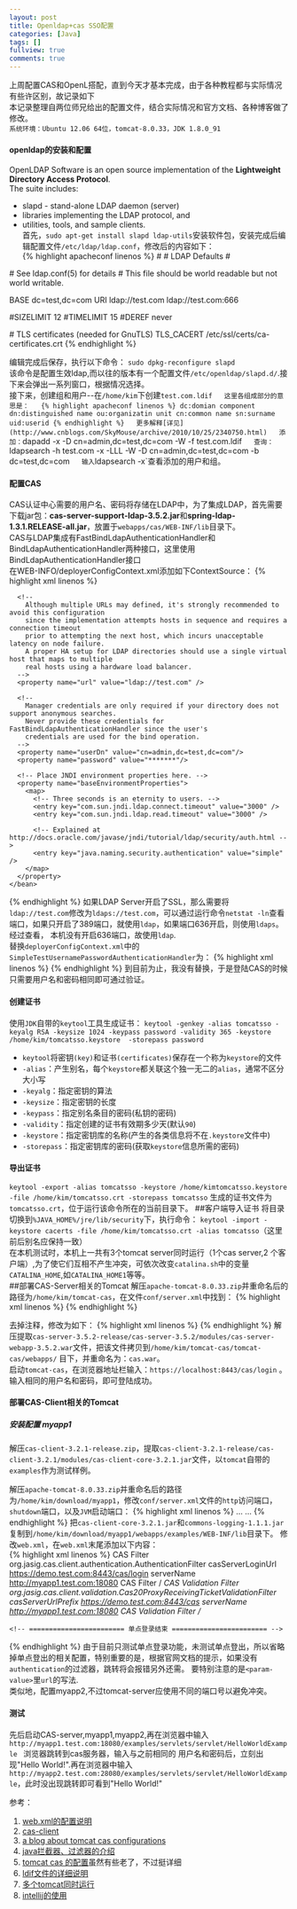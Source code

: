 ```yaml
---
layout: post
title: Openldap+cas SSO配置
categories: [Java]
tags: []
fullview: true
comments: true
---
```

上周配置CAS和OpenL搭配，直到今天才基本完成，由于各种教程都与实际情况有些许区别，故记录如下  
本记录整理自两位师兄给出的配置文件，结合实际情况和官方文档、各种博客做了修改。  
`系统环境：Ubuntu 12.06 64位，tomcat-8.0.33，JDK 1.8.0_91`  
#### openldap的安装和配置
OpenLDAP Software is an open source implementation of the **Lightweight Directory Access Protocol**.  
The suite includes:
+ slapd - stand-alone LDAP daemon (server)
+ libraries implementing the LDAP protocol, and
+ utilities, tools, and sample clients.  
首先，`sudo apt-get install slapd ldap-utils`安装软件包，安装完成后编辑配置文件`/etc/ldap/ldap.conf`，修改后的内容如下：  
{% highlight apacheconf linenos %}
\#
\# LDAP Defaults
\#

\# See ldap.conf(5) for details
\# This file should be world readable but not world writable.

BASE	dc=test,dc=com
URI	ldap://test.com ldap://test.com:666

\#SIZELIMIT	12
\#TIMELIMIT	15
\#DEREF		never

\# TLS certificates (needed for GnuTLS)
TLS_CACERT	/etc/ssl/certs/ca-certificates.crt
{% endhighlight %}
  
编辑完成后保存，执行以下命令：
`sudo dpkg-reconfigure slapd`  
该命令是配置生效ldap,而以往的版本有一个配置文件`/etc/openldap/slapd.d/`.接下来会弹出一系列窗口，根据情况选择。  
接下来，创建组和用户--在`/home/kim`下创建`test.com.ldif  
这里各组成部分的意思是：  
{% highlight apacheconf linenos %}
dc:domian component
dn:distinguished name
ou:organizatin unit
cn:common name
sn:surname
uid:userid
{% endhighlight %}  
更多解释[详见](http://www.cnblogs.com/SkyMouse/archive/2010/10/25/2340750.html)  
添加：`dapadd -x -D cn=admin,dc=test,dc=com -W -f test.com.ldif`  
查询：`ldapsearch -h test.com -x -LLL -W -D cn=admin,dc=test,dc=com -b dc=test,dc=com`  
输入`ldapsearch -x`查看添加的用户和组。  
#### 配置CAS
CAS认证中心需要的用户名、密码将存储在LDAP中，为了集成LDAP，首先需要下载jar包：**cas-server-support-ldap-3.5.2.jar**和**spring-ldap-1.3.1.RELEASE-all.jar**，放置于`webapps/cas/WEB-INF/lib`目录下。  
CAS与LDAP集成有FastBindLdapAuthenticationHandler和BindLdapAuthenticationHandler两种接口，这里使用BindLdapAuthenticationHandler接口  
在WEB-INFO/deployerConfigContext.xml添加如下ContextSource：
{% highlight xml linenos %}
	<bean id="contextSource" class="org.springframework.ldap.core.support.LdapContextSource">
	  <!-- DO NOT enable JNDI pooling for context sources that perform LDAP bind operations. -->
	  <property name="pooled" value="false"/>

	  <!--
	    Although multiple URLs may defined, it's strongly recommended to avoid this configuration
	    since the implementation attempts hosts in sequence and requires a connection timeout
	    prior to attempting the next host, which incurs unacceptable latency on node failure.
	    A proper HA setup for LDAP directories should use a single virtual host that maps to multiple
	    real hosts using a hardware load balancer.
	  -->
	  <property name="url" value="ldap://test.com" />

	  <!--
	    Manager credentials are only required if your directory does not support anonymous searches.
	    Never provide these credentials for FastBindLdapAuthenticationHandler since the user's
	    credentials are used for the bind operation.
	  -->
	  <property name="userDn" value="cn=admin,dc=test,dc=com"/>
	  <property name="password" value="*******"/>

	  <!-- Place JNDI environment properties here. -->
	  <property name="baseEnvironmentProperties">
	    <map>
	      <!-- Three seconds is an eternity to users. -->
	      <entry key="com.sun.jndi.ldap.connect.timeout" value="3000" />
	      <entry key="com.sun.jndi.ldap.read.timeout" value="3000" />

	      <!-- Explained at http://docs.oracle.com/javase/jndi/tutorial/ldap/security/auth.html -->
	      <entry key="java.naming.security.authentication" value="simple" />
	    </map>
	  </property>
	</bean>
{% endhighlight %}
如果LDAP Server开启了SSL，那么需要将`ldap://test.com`修改为`ldaps://test.com`，可以通过运行命令`netstat -ln`查看端口，如果只开启了389端口，就使用`ldap`，如果端口636开启，则使用`ldaps`。经过查看，
本机没有开启636端口，故使用`ldap`.  
替换`deployerConfigContext.xml`中的`SimpleTestUsernamePasswordAuthenticationHandler`为：
{% highlight xml linenos %}
<bean class="org.jasig.cas.adaptors.ldap.BindLdapAuthenticationHandler"
    p:filter="uid=%u"
    p:searchBase="ou=People,dc=test,dc=com"
    p:contextSource-ref="contextSource" />
{% endhighlight %}
到目前为止，我没有替换，于是登陆CAS的时候只需要用户名和密码相同即可通过验证。  
#### 创建证书
使用`JDK`自带的`keytool`工具生成证书：
`keytool -genkey -alias tomcatsso -keyalg RSA -keysize 1024 -keypass password -validity 365 -keystore /home/kim/tomcatsso.keystore  -storepass password`

* `keytool`将密钥`(key)`和证书`(certificates)`保存在一个称为`keystore`的文件
* `-alias`：产生别名，每个`keystore`都关联这个独一无二的`alias`，通常不区分大小写
* `-keyalg`：指定密钥的算法
* `-keysize`：指定密钥的长度
* `-keypass`：指定别名条目的密码(私钥的密码)
* `-validity`：指定创建的证书有效期多少天(默认`90`)
* `-keystore`：指定密钥库的名称(产生的各类信息将不在`.keystore`文件中)
* `-storepass`：指定密钥库的密码(获取`keystore`信息所需的密码)

#### 导出证书
`keytool -export -alias tomcatsso -keystore /home/kimtomcatsso.keystore -file /home/kim/tomcatsso.crt -storepass tomcatsso`
生成的证书文件为`tomcatsso.crt`，位于运行该命令所在的当前目录下。
##客户端导入证书
将目录切换到`%JAVA_HOME%/jre/lib/security`下，执行命令：
`keytool -import -keystore cacerts -file /home/kim/tomcatsso.crt -alias tomcatsso`（这里前后别名应保持一致）  
在本机测试时，本机上一共有3个tomcat server同时运行（1个cas server,2 个客户端）,为了使它们互相不产生冲突，可依次改变`catalina.sh`中的变量`CATALINA_HOME`,如`CATALINA_HOME1`等等。  
##部署CAS-Server相关的Tomcat
解压`apache-tomcat-8.0.33.zip`并重命名后的路径为`/home/kim/tomcat-cas`，在文件`conf/server.xml`中找到：
{% highlight xml linenos %}
    <!--
    <Connector port="8443" protocol="org.apache.coyote.http11.Http11Protocol"
       maxThreads="150" SSLEnabled="true" scheme="https" secure="true"
       clientAuth="false" sslProtocol="TLS" />
    -->
{% endhighlight %}

去掉注释，修改为如下：
{% highlight xml linenos %}
     <Connector port="8443" protocol="org.apache.coyote.http11.Http11Protocol"
       maxThreads="150" SSLEnabled="true" scheme="https" secure="true"
       keystoreFile="/home/kim/tomcatsso.keystore" keystorePass="password"
       clientAuth="false" sslProtocol="TLS" />
{% endhighlight %}
解压提取`cas-server-3.5.2-release/cas-server-3.5.2/modules/cas-server-webapp-3.5.2.war`文件，把该文件拷贝到`/home/kim/tomcat-cas/tomcat-cas/webapps/` 目下，并重命名为：`cas.war`。  
启动`tomcat-cas`，在浏览器地址栏输入：`https://localhost:8443/cas/login` 。输入相同的用户名和密码，即可登陆成功。  
#### 部署CAS-Client相关的Tomcat

##### 安装配置 myapp1
解压`cas-client-3.2.1-release.zip`，提取`cas-client-3.2.1-release/cas-client-3.2.1/modules/cas-client-core-3.2.1.jar`文件，以`tomcat`自带的`examples`作为测试样例。

解压`apache-tomcat-8.0.33.zip`并重命名后的路径为`/home/kim/download/myapp1`，修改`conf/server.xml`文件的`http`访问端口，`shutdown`端口，以及`JVM`启动端口：
{% highlight xml linenos %}
    <Server port="18005" shutdown="SHUTDOWN">
    ...
    <Connector port="18080" protocol="HTTP/1.1"
                   connectionTimeout="20000"
                   redirectPort="18443" />
    ...
    <Connector port="18009" protocol="AJP/1.3" redirectPort="18443" />
{% endhighlight %}
把`cas-client-core-3.2.1.jar`和`commons-logging-1.1.1.jar`复制到`/home/kim/download/myapp1/webapps/examples/WEB-INF/lib`目录下。
修改`web.xml`，在`web.xml`末尾添加以下内容：  
{% highlight xml linenos %}
    <!-- ======================== 单点登录开始 ======================== -->
        <filter>
          <filter-name>CAS Filter</filter-name>
          <filter-class>org.jasig.cas.client.authentication.AuthenticationFilter</filter-class>
          <init-param>
            <param-name>casServerLoginUrl</param-name>
            <param-value>https://demo.test.com:8443/cas/login</param-value>
          </init-param>
          <init-param>
            <param-name>serverName</param-name>
            <param-value>http://myapp1.test.com:18080</param-value>
          </init-param>
        </filter>
        <filter-mapping>
          <filter-name>CAS Filter</filter-name>
          <url-pattern>/*</url-pattern>
        </filter-mapping>
        <!-- 该过滤器负责对Ticket的校验工作，必须启用它 -->
        <filter>
          <filter-name>CAS Validation Filter</filter-name>
          <filter-class>
            org.jasig.cas.client.validation.Cas20ProxyReceivingTicketValidationFilter</filter-class>
          <init-param>
            <param-name>casServerUrlPrefix</param-name>
            <param-value>https://demo.test.com:8443/cas</param-value>
          </init-param>
          <init-param>
            <param-name>serverName</param-name>
            <param-value>http://myapp1.test.com:18080</param-value>
          </init-param>
        </filter>
        <filter-mapping>
          <filter-name>CAS Validation Filter</filter-name>
          <url-pattern>/*</url-pattern>
        </filter-mapping>
     
    <!-- ======================== 单点登录结束 ======================== -->  
{% endhighlight %}
由于目前只测试单点登录功能，未测试单点登出，所以省略掉单点登出的相关配置，特别重要的是，根据官网文档的提示，如果没有`authentication`的过滤器，跳转将会报错另外还需。
要特别注意的是`<param-value>`里`url`的写法.  
类似地，配置myapp2,不过tomcat-server应使用不同的端口号以避免冲突。  
#### 测试  
先后启动CAS-server,myapp1,myapp2,再在浏览器中输入`http://myapp1.test.com:18080/examples/servlets/servlet/HelloWorldExample ` 浏览器跳转到cas服务器，输入与之前相同的
用户名和密码后，立刻出现"Hello World!".再在浏览器中输入` http://myapp2.test.com:28080/examples/servlets/servlet/HelloWorldExample `，此时没出现跳转即可看到"Hello World!"  


参考：  
1. [web.xml的配置说明](https://wiki.jasig.org/display/CASC/Configuring+the+Jasig+CAS+Client+for+Java+in+the+web.xml)  
2. [cas-client](https://github.com/Jasig/java-cas-client)  
3. [a blog about tomcat cas configurations](https://www.howtoforge.com/how-to-set-up-apache-tomcat-mod_jk-sso-cas-mod_auth_cas)  
4. [java拦截器、过滤器的介绍](http://blog.csdn.net/lzwjavaphp/article/details/13771109)  
5. [tomcat cas 的配置](http://www.ibm.com/developerworks/cn/opensource/os-cn-cas/index.html)虽然有些老了，不过挺详细  
6. [ldif文件的详细说明](http://www.cnblogs.com/SkyMouse/archive/2010/10/25/2340750.html)  
7. [多个tomcat同时运行](http://blog.163.com/hegonghe@126/blog/static/50004810200871483335100/)  
8. [intellij的使用](http://jingyan.baidu.com/article/54b6b9c0f79b0c2d583b47d6.html)  


